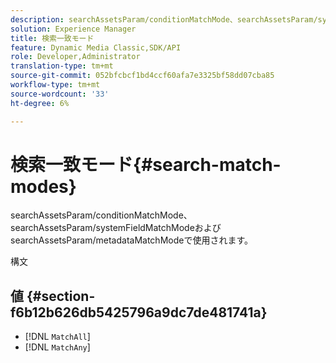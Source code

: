 ```yaml
---
description: searchAssetsParam/conditionMatchMode、searchAssetsParam/systemFieldMatchModeおよびsearchAssetsParam/metadataMatchModeで使用されます。
solution: Experience Manager
title: 検索一致モード
feature: Dynamic Media Classic,SDK/API
role: Developer,Administrator
translation-type: tm+mt
source-git-commit: 052bfcbcf1bd4ccf60afa7e3325bf58dd07cba85
workflow-type: tm+mt
source-wordcount: '33'
ht-degree: 6%

---
```



# 検索一致モード{#search-match-modes}

searchAssetsParam/conditionMatchMode、searchAssetsParam/systemFieldMatchModeおよびsearchAssetsParam/metadataMatchModeで使用されます。

構文

## 値 {#section-f6b12b626db5425796a9dc7de481741a}

* [!DNL `MatchAll`]
* [!DNL `MatchAny`]

